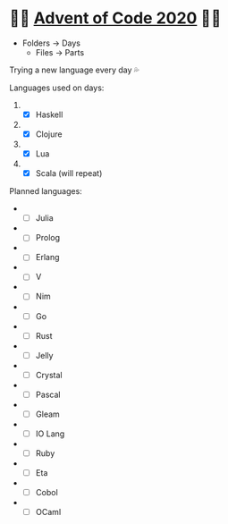 # 🌟🎄 [Advent of Code 2020](https://adventofcode.com/2020) 🎄🌟

- Folders -> Days
  - Files -> Parts

Trying a new language every day 💦

Languages used on days:

1. - [x] Haskell
1. - [x] Clojure
1. - [x] Lua
1. - [x] Scala (will repeat)

Planned languages:

- - [ ] Julia
- - [ ] Prolog
- - [ ] Erlang
- - [ ] V
- - [ ] Nim
- - [ ] Go
- - [ ] Rust
- - [ ] Jelly
- - [ ] Crystal
- - [ ] Pascal
- - [ ] Gleam
- - [ ] IO Lang
- - [ ] Ruby
- - [ ] Eta
- - [ ] Cobol
- - [ ] OCaml
